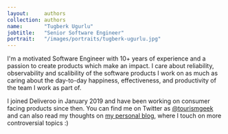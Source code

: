 ```yaml
---
layout:     authors
collection: authors
name:       "Tugberk Ugurlu"
jobtitle:   "Senior Software Engineer"
portrait:   "/images/portraits/tugberk-ugurlu.jpg"
---
```


I'm a motivated Software Engineer with 10+ years of experience and a passion to create products 
which make an impact. I care about reliability, observability and scalibility of the 
software products I work on as much as caring about the day-to-day happiness, effectiveness, and 
productivity of the team I work as part of. 

I joined Deliveroo in January 2019 and have been working on consumer facing products since then. 
You can find me on Twitter as [@tourismgeek](https://twitter.com/tourismgeek) and can also read 
my thoughts on [my personal blog](http://www.tugberkugurlu.com/), where I touch on more 
controversial topics :)
